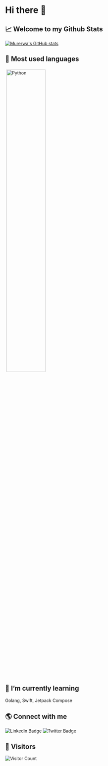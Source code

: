 # Hi there 👋
## 📈 Welcome to my Github Stats



[![Murerwa's GitHub stats](https://github-readme-stats.vercel.app/api?username=kmurerwa&theme=gotham&include_all_commits=true&count_private=true&show_icons=true)](https://github.com/xwaxes/github-readme-stats)


## 🧰 Most used languages
<img src="https://github-readme-stats.vercel.app/api/top-langs/?username=kmurerwa&layout=compact&theme=gotham&hide=jupyter%20notebook,css,js,html&langs_count=10" width="80" alt="Python" style="vertical-align:top; margin:4px; width:50%">


## 🌱 I’m currently learning
Golang, Swift, Jetpack Compose

## 🌎 Connect with me

[![Linkedin Badge](https://img.shields.io/badge/-LinkedIn-blue?style=flat-square&logo=Linkedin&logoColor=white&link=https://www.linkedin.com/in/kenneth-murerwa-9482b114b/)](https://www.linkedin.com/in/kenneth-murerwa-9482b114b/)  [![Twitter Badge](https://img.shields.io/badge/-Twitter-1ca0f1?style=flat-square&labelColor=1ca0f1&logo=twitter&logoColor=white&link=https://twitter.com/_diogorodrigues)](https://twitter.com/KKMurerwa)

## 🧔 Visitors
![Visitor Count](https://profile-counter.glitch.me/{kmurerwa}/count.svg)




<!--
**xwaxes01/xwaxes01** is a ✨ _special_ ✨ repository because its `README.md` (this file) appears on your GitHub profile.

Here are some ideas to get you started:

- 🔭 I’m currently working on ...
- 🌱 I’m currently learning ...
- 👯 I’m looking to collaborate on ...
- 🤔 I’m looking for help with ...
- 💬 Ask me about ...
- 📫 How to reach me: ...
- 😄 Pronouns: ...
- ⚡ Fun fact: ...
-->
